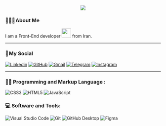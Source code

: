 <h1 align="center">
    <img src="https://readme-typing-svg.herokuapp.com/?lines=Welcome,+There!+👋;I'm+Sepehr+Toghtamesh;I'm+happy+to+meet+you,+my+dear!&center=true&font=Vazirmatn&weight=800&duration=3000&pause=1000&height=100&width=500&color=FDC435&size=30">
</h1>

### 👨🏻‍🦱 About Me 

I am a Front-End developer <img src="https://media.giphy.com/media/WUlplcMpOCEmTGBtBW/giphy.gif" width="30"> from Iran.

---

### 📌 My Social

<div align="left" >
    
[![Linkedin](https://img.shields.io/badge/LinkedIn-0A66C2?logo=Linkedin&logoColor=white&style=for-the-badge)](https://www.linkedin.com/in/sepehrToghtamesh)
[![GitHub](https://img.shields.io/badge/GitHub-181717?logo=GitHub&logoColor=white&style=for-the-badge)](https://github.com/SepehrToghtamesh)
[![Gmail](https://img.shields.io/badge/Gmail-EA4335?logo=Gmail&logoColor=white&style=for-the-badge)](mailto:sphr.toghtamesh.79@gmail.com)
[![Telegram](https://img.shields.io/badge/Telegram-229ED9?logo=Telegram&logoColor=white&style=for-the-badge)](https://t.me/sphr00)
[![Instagram](https://img.shields.io/badge/Instagram-E4405F?logo=Instagram&logoColor=white&style=for-the-badge)](https://www.instagram.com/_sphram)    
</div>

---


### 👨‍💻 Programming and Markup Language :

![CSS3](https://img.shields.io/badge/CSS3-1572B6?logo=CSS3&logoColor=white&style=for-the-badge)
![HTML5](https://img.shields.io/badge/HTML5-E34F26?logo=HTML5&logoColor=white&style=for-the-badge)
![JavaScript](https://img.shields.io/badge/JavaScript-F7DF1E?logo=JavaScript&logoColor=black&style=for-the-badge)

### 💻 Software and Tools:
![Visual Studio Code](https://img.shields.io/badge/Visual&nbsp;Studio&nbsp;Code-007ACC?logo=VisualStudioCode&logoColor=white&style=for-the-badge)
![Git](https://img.shields.io/badge/Git-F05032?logo=Git&logoColor=white&style=for-the-badge)
![GitHub Desktop](https://img.shields.io/badge/GitHub&nbsp;Desktop-8034a9?logo=GitHub&logoColor=white&style=for-the-badge)
![Figma](https://img.shields.io/badge/Figma-F24E1E?logo=Figma&logoColor=white&style=for-the-badge)

<!--
**SepehrToghtamesh/SepehrToghtamesh** is a ✨ _special_ ✨ repository because its `README.md` (this file) appears on your GitHub profile.

Here are some ideas to get you started:

- 🔭 I’m currently working on ...
- 🌱 I’m currently learning ...
- 👯 I’m looking to collaborate on ...
- 🤔 I’m looking for help with ...
- 💬 Ask me about ...
- 📫 How to reach me: ...
- 😄 Pronouns: ...
- ⚡ Fun fact: ...
-->
